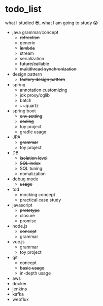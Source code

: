 # todo_list
what I studied :sunglasses:, what I am going to study :scream:


+ java grammar/concept
   - ~~refrection~~
   - ~~generic~~
   - ~~lambda~~
   - stream
   - serialization
   - ~~future/callable~~
   - ~~multithread synchronization~~
+ design pattern
   - ~~factory design pattern~~
+ spring 
   - annotation customizing
   - jdk proxy/cglib
   - batch
   - ~~quartz
+ spring boot
   - ~~env setting~~
   - ~~coding~~
   - toy project
   - gradle usage
+ JPA
   - ~~grammar~~
   - toy project
+ DB 
   - ~~isolation level~~
   - ~~SQL index~~
   - SQL tuning
   - nomalization
+ debug mode
   - ~~usage~~
+ tdd
   - mocking concept
   - practical case study
+ javascript
   - ~~prototype~~
   - closure
   - promise
+ node.js
   - ~~concept~~
   - grammar
+ vue.js
   - grammar
   - toy project
+ git 
   - ~~concept~~
   - ~~basic usage~~
   - in-depth usage
+ aws
+ docker
+ jenkins
+ kafka
+ webflux

